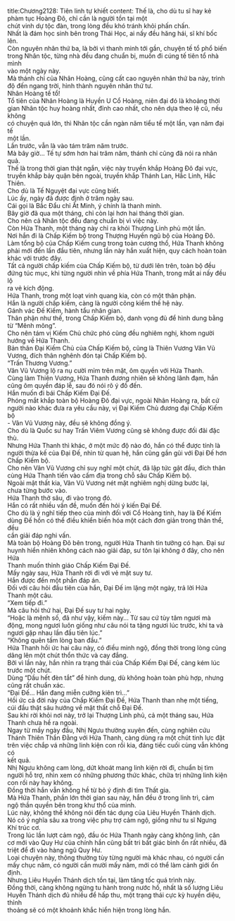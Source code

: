 title:Chương2128: Tiên linh tự khiết
content:
Thế là, cho dù tu sĩ hay kẻ phàm tục Hoàng Đô, chỉ cần là người tồn tại một<br>chút vinh dự tộc đàn, trong lòng đều khó tránh khỏi phấn chấn.<br>Nhất là đám học sinh bên trong Thái Học, ai nấy đều hăng hái, sĩ khí bốc<br>lên.<br>Còn nguyên nhân thứ ba, là bởi vì thanh minh tới gần, chuyện tế tổ phổ biến<br>trong Nhân tộc, từng nhà đều đang chuẩn bị, muốn đi cúng tế tiên tổ nhà mình<br>vào một ngày này.<br>Mà thánh chỉ của Nhân Hoàng, cũng cất cao nguyên nhân thứ ba này, trình<br>độ đến ngang trời, hình thành nguyên nhân thứ tư.<br>Nhân Hoàng tế tổ!<br>Tổ tiên của Nhân Hoàng là Huyền U Cổ Hoàng, niên đại đó là khoảng thời<br>gian Nhân tộc huy hoàng nhất, đỉnh cao nhất, cho nên dựa theo lệ cũ, nếu không<br>có chuyện quá lớn, thì Nhân tộc cần ngàn năm tiểu tế một lần, vạn năm đại tế<br>một lần.<br>Lần trước, vẫn là vào tám trăm năm trước.<br>Mà bây giờ... Tế tự sớm hơn hai trăm năm, thánh chỉ cũng đã nói ra nhân<br>quả.<br>Thế là trong thời gian thật ngắn, việc này truyền khắp Hoàng Đô đại vực,<br>truyền khắp bảy quận bên ngoài, truyền khắp Thánh Lan, Hắc Linh, Hắc Thiên.<br>Cho dù là Tế Nguyệt đại vực cũng biết.<br>Lúc ấy, ngày đã được định ở trăm ngày sau.<br>Cái gọi là Bắc Đẩu chỉ Ất Minh, ý chính là thanh minh.<br>Bây giờ đã qua một tháng, chỉ còn lại hơn hai tháng thời gian.<br>Cho nên cả Nhân tộc đều đang chuẩn bị vì việc này.<br>Còn Hứa Thanh, một tháng này chỉ ra khỏi Thượng Linh phủ một lần.<br>Nơi hắn đi là Chấp Kiếm bộ trong Thượng Huyền ngũ bộ của Hoàng Đô.<br>Làm tổng bộ của Chấp Kiếm cung trong toàn cương thổ, Hứa Thanh không<br>phải mới đến lần đầu tiên, nhưng lần này hắn xuất hiện, quy cách hoàn toàn<br>khác với trước đây.<br>Tất cả người chấp kiếm của Chấp Kiếm bộ, từ dưới lên trên, toàn bộ đều<br>đứng túc mục, khi từng người nhìn về phía Hứa Thanh, trong mắt ai nấy đều lộ<br>ra vẻ kích động.<br>Hứa Thanh, trong một loạt vinh quang kia, còn có một thân phận.<br>Hắn là người chấp kiếm, càng là người cõng kiếm thế hệ này.<br>Gánh vác Đế Kiếm, hành tẩu nhân gian.<br>Thân phận như thế, trong Chấp Kiếm bộ, danh vọng đủ để hình dung bằng<br>từ “Mênh mông”.<br>Cho nên tám vị Kiếm Chủ chức phó cũng đều nghiêm nghị, khom người<br>hướng về Hứa Thanh.<br>Bản thân Đại Kiếm Chủ của Chấp Kiếm bộ, cũng là Thiên Vương Vân Vũ<br>Vương, đích thân nghênh đón tại Chấp Kiếm bộ.<br>“Trấn Thương Vương.”<br>Vân Vũ Vương lộ ra nụ cười mỉm trên mặt, ôm quyền với Hứa Thanh.<br>Cùng làm Thiên Vương, Hứa Thanh đương nhiên sẽ không lãnh đạm, hắn<br>cũng ôm quyền đáp lễ, sau đó nói rõ ý đồ đến.<br>Hắn muốn đi bái Chấp Kiếm Đại Đế.<br>Phóng mắt khắp toàn bộ Hoàng Đô đại vực, ngoài Nhân Hoàng ra, bất cứ<br>người nào khác đưa ra yêu cầu này, vị Đại Kiếm Chủ đương đại Chấp Kiếm bộ<br>- Vân Vũ Vương này, đều sẽ không đồng ý.<br>Cho dù là Quốc sư hay Trấn Viêm Vương cũng sẽ không được đối đãi đặc<br>thù.<br>Nhưng Hứa Thanh thì khác, ở một mức độ nào đó, hắn có thể được tính là<br>người thừa kế của Đại Đế, nhìn từ quan hệ, hắn cũng gần gũi với Đại Đế hơn<br>Chấp Kiếm bộ.<br>Cho nên Vân Vũ Vương chỉ suy nghĩ một chút, đã lập tức gật đầu, đích thân<br>cùng Hứa Thanh tiến vào cấm địa trong chỗ sâu Chấp Kiếm bộ.<br>Ngoài mật thất kia, Vân Vũ Vương nét mặt nghiêm nghị dừng bước lại,<br>chưa từng bước vào.<br>Hứa Thanh thở sâu, đi vào trong đó.<br>Hắn có rất nhiều vấn đề, muốn đến hỏi ý kiến Đại Đế.<br>Cho dù là ý nghĩ tiếp theo của mình đối với Cổ Hoàng tinh, hay là Đế Kiếm<br>dùng Đế hồn có thể điều khiển biến hóa một cách đơn giản trong thân thể, đều<br>cần giải đáp nghi vấn.<br>Mà toàn bộ Hoàng Đô bên trong, người Hứa Thanh tin tưởng có hạn. Đại sư<br>huynh hiển nhiên không cách nào giải đáp, sư tôn lại không ở đây, cho nên Hứa<br>Thanh muốn thỉnh giáo Chấp Kiếm Đại Đế.<br>Mấy ngày sau, Hứa Thanh rời đi với vẻ mặt suy tư.<br>Hắn được đến một phần đáp án.<br>Đối với câu hỏi đầu tiên của hắn, Đại Đế im lặng một ngày, trả lời Hứa<br>Thanh một câu.<br>“Xem tiếp đi.”<br>Mà câu hỏi thứ hai, Đại Đế suy tư hai ngày.<br>“Hoặc là mệnh số, đã như vậy, kiếm này... Từ sau cứ tùy tâm ngươi mà<br>động, mong ngươi luôn giống như câu nói ta tặng ngươi lúc trước, khi ta và<br>ngươi gặp nhau lần đầu tiên lúc.”<br>“Không quên tấm lòng ban đầu.”<br>Hứa Thanh hồi ức hai câu này, có điều minh ngộ, đồng thời trong lòng cũng<br>dâng lên một chút thổn thức và cay đắng.<br>Bởi vì lần này, hắn nhìn ra trạng thái của Chấp Kiếm Đại Đế, càng kém lúc<br>trước một chút.<br>Dùng “Dầu hết đèn tắt” để hình dung, dù không hoàn toàn phù hợp, nhưng<br>cũng rất chuẩn xác.<br>“Đại Đế... Hắn đang miễn cưỡng kiên trì...”<br>Hồi ức cả đời này của Chấp Kiếm Đại Đế, Hứa Thanh than nhẹ một tiếng,<br>cúi đầu thật sâu hướng về mật thất chỗ Đại Đế.<br>Sau khi rời khỏi nơi này, trở lại Thượng Linh phủ, cả một tháng sau, Hứa<br>Thanh chưa hề ra ngoài.<br>Ngay từ mấy ngày đầu, Nhị Ngưu thường xuyên đến, cùng nghiên cứu<br>Thánh Thiên Thần Đằng với Hứa Thanh, càng dùng ra một chút tinh lực đặt<br>trên việc chắp vá những linh kiện con rối kia, đáng tiếc cuối cùng vẫn không có<br>kết quả.<br>Nhị Ngưu không cam lòng, dứt khoát mang linh kiện rời đi, chuẩn bị tìm<br>người hỗ trợ, nhìn xem có những phương thức khác, chữa trị những linh kiện<br>con rối này hay không.<br>Đồng thời hắn vẫn không hề từ bỏ ý định đi tìm Thất gia.<br>Mà Hứa Thanh, phần lớn thời gian sau này, hắn đều ở trong linh trì, cảm<br>ngộ thần quyền bên trong khư thổ của mình.<br>Lúc này, không thể không nói đến tác dụng của Liêu Huyền Thánh dịch.<br>Nó có ý nghĩa sâu xa trong việc phụ trợ cảm ngộ, giống như tu sĩ Ngưng<br>Khí trúc cơ.<br>Trong lúc lần lượt cảm ngộ, đầu óc Hứa Thanh ngày càng không linh, căn<br>cơ mới vào Quy Hư của chính hắn cũng bất tri bất giác bình ổn rất nhiều, đã<br>triệt để đi vào hàng ngũ Quy Hư.<br>Loại chuyện này, thông thường tùy từng người mà khác nhau, có người cần<br>mấy chục năm, có người cần mười mấy năm, mới có thể làm cảnh giới ổn định.<br>Nhưng Liêu Huyền Thánh dịch tồn tại, làm tăng tốc quá trình này.<br>Đồng thời, càng không ngừng tu hành trong nước hồ, nhất là số lượng Liêu<br>Huyền Thánh dịch đủ nhiều để hấp thu, một trạng thái cực kỳ huyền diệu, thỉnh<br>thoảng sẽ có một khoảnh khắc hiển hiện trong lòng hắn.